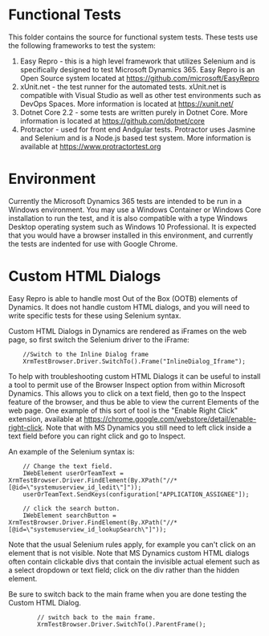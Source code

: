 # Functional Tests #

This folder contains the source for functional system tests.  These tests use the following frameworks to test the system:

1. Easy Repro - this is a high level framework that utilizes Selenium and is specifically designed to test Microsoft Dynamics 365.  Easy Repro is an Open Source system located at https://github.com/microsoft/EasyRepro
2. xUnit.net - the test runner for the automated tests.  xUnit.net is compatible with Visual Studio as well as other test environments such as DevOps Spaces. More information is located at https://xunit.net/
3. Dotnet Core 2.2 - some tests are written purely in Dotnet Core.  More information is located at https://github.com/dotnet/core
4. Protractor - used for front end Andgular tests.  Protractor uses Jasmine and Selenium and is a Node.js based test system. More information is available at https://www.protractortest.org

# Environment #

Currently the Microsoft Dynamics 365 tests are intended to be run in a Windows environment.  You may use a Windows Container or Windows Core installation to run the test, and it is also compatible with a type Windows Desktop operating system such as Windows 10 Professional.  It is expected that you would have a browser installed in this environment, and currently the tests are indented for use with Google Chrome.

# Custom HTML Dialogs #

Easy Repro is able to handle most Out of the Box (OOTB) elements of Dynamics.  It does not handle custom HTML dialogs, and you will need to write specific tests for these using Selenium syntax.

Custom HTML Dialogs in Dynamics are rendered as iFrames on the web page, so first switch the Selenium driver to the iFrame:  

		//Switch to the Inline Dialog frame
    	XrmTestBrowser.Driver.SwitchTo().Frame("InlineDialog_Iframe");

To help with troubleshooting custom HTML Dialogs it can be useful to install a tool to permit use of the Browser Inspect option from within Microsoft Dynamics.  This allows you to click on a text field, then go to the Inspect feature of the browser, and thus be able to view the current Elements of the web page.  One example of this sort of tool is the "Enable Right Click" extension, available at https://chrome.google.com/webstore/detail/enable-right-click.  Note that with MS Dynamics you still need to left click inside a text field before you can right click and go to Inspect.

An example of the Selenium syntax is:

		// Change the text field.
        IWebElement userOrTeamText = XrmTestBrowser.Driver.FindElement(By.XPath("//*[@id=\"systemuserview_id_ledit\"]"));            
        userOrTeamText.SendKeys(configuration["APPLICATION_ASSIGNEE"]);

		// click the search button.
        IWebElement searchButton = XrmTestBrowser.Driver.FindElement(By.XPath("//*[@id=\"systemuserview_id_lookupSearch\"]"));

Note that the usual Selenium rules apply, for example you can't click on an element that is not visible.  Note that MS Dynamics custom HTML dialogs often contain clickable divs that contain the invisible actual element such as a select dropdown or text field; click on the div rather than the hidden element.

Be sure to switch back to the main frame when you are done testing the Custom HTML Dialog.


			// switch back to the main frame.
            XrmTestBrowser.Driver.SwitchTo().ParentFrame();


